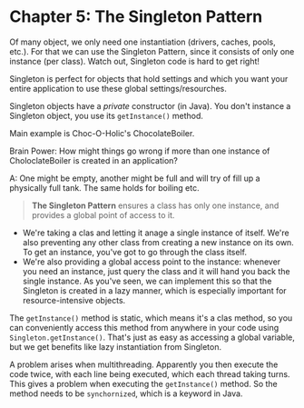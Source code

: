 # Chapter 5: The Singleton Pattern

Of many object, we only need one instantiation (drivers, caches, pools, etc.).
For that we can use the Singleton Pattern, since it consists of only one instance (per class).
Watch out, Singleton code is hard to get right!

Singleton is perfect for objects that hold settings and which you want your entire application to use these global settings/resourches.

Singleton objects have a *private* constructor (in Java).
You don't instance a Singleton object, you use its `getInstance()` method.

Main example is Choc-O-Holic's ChocolateBoiler.

Brain Power: How might things go wrong if more than one instance of CholoclateBoiler is created in an application?

A: One might be empty, another might be full and will try of fill up a physically full tank.
The same holds for boiling etc.

> **The Singleton Pattern** ensures a class has only one instance, and provides a global point of access to it.

- We're taking a clas and letting it anage a single instance of itself.
We're also preventing any other class from creating a new instance on its own.
To get an instance, you've got to go through the class itself.
- We're also providing a global access point to the instance: whenever you need an instance, just query the class and it will hand you back the single instance.
As you've seen, we can implement this so that the Singleton is created in a lazy manner, which is especially important for resource-intensive objects.

The `getInstance()` method is static, which means it's a clas method, so you can conveniently access this method from anywhere in your code using `Singleton.getInstance()`.
That's just as easy as accessing a global variable, but we get benefits like lazy instantiation from Singleton.

A problem arises when multithreading.
Apparently you then execute the code twice, with each line being executed, which each thread taking turns.
This gives a problem when executing the `getInstance()` method.
So the method needs to be `synchornized`, which is a keyword in Java.
